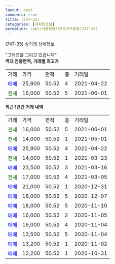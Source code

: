 ```yaml
---
layout: post
comments: true
title: (747-35)
categories: [아파트정보]
permalink: /apt/서울특별시구로구구로동(747-35)
---
```


(747-35) 실거래 상세정보

<script type="text/javascript">
  google.charts.load('current', {'packages':['line', 'corechart']});
  google.charts.setOnLoadCallback(drawChart);

  function drawChart() {
    var data = new google.visualization.DataTable();
    data.addColumn('date', '거래일');
    data.addColumn('number', "매매");
    data.addColumn('number', "전세");
    data.addColumn('number', "전매");

    data.addRows([[new Date(Date.parse("2021-06-01")), null, 16000, null], [new Date(Date.parse("2021-05-01")), null, 14000, null], [new Date(Date.parse("2021-04-22")), 25900, null, null], [new Date(Date.parse("2021-03-23")), null, 14000, null], [new Date(Date.parse("2021-03-16")), 23500, null, null], [new Date(Date.parse("2021-03-05")), null, 17000, null], [new Date(Date.parse("2020-12-31")), 21000, null, null], [new Date(Date.parse("2020-12-07")), 18000, null, null], [new Date(Date.parse("2020-11-10")), 18000, null, null], [new Date(Date.parse("2020-11-05")), 16000, null, null], [new Date(Date.parse("2020-11-04")), 16000, null, null], [new Date(Date.parse("2020-11-04")), 13500, null, null], [new Date(Date.parse("2020-11-02")), 13200, null, null], [new Date(Date.parse("2020-10-31")), 12200, null, null]]);

    var options = {
      hAxis: {
        format: 'yyyy/MM/dd'
      },    
      lineWidth: 0,
      pointsVisible: true,    
      title: '최근 1년간 유형별 실거래가 분포',
      legend: { position: 'bottom' }
    };

    var formatter = new google.visualization.NumberFormat({pattern:'###,###'} );
    formatter.format(data, 1);
    formatter.format(data, 2);
    
    setTimeout(function() {
        var chart = new google.visualization.LineChart(document.getElementById('columnchart_material'));
        chart.draw(data, (options));
        document.getElementById('loading').style.display = 'none';
    }, 200);
  }
</script>


<div id="loading" style="z-index:20; display: block; margin-left: 0px">"그래프를 그리고 있습니다"</div>
<div id="columnchart_material" style="width: 95%; margin-left: 0px; display: block"></div>
<!-- contents start -->
<b>역대 전용면적, 거래별 최고가</b>
<table class="sortable">
    <tr>
      <td>거래</td>
      <td>가격</td>
      <td>면적</td>
      <td>층</td>
      <td>거래일</td>
    </tr>
        <tr>
          <td><a style="color: blue">매매</a></td>
          <td>25,900</td>
          <td>50.52</td>
          <td>4</td>
          <td>2021-04-22</td>
        </tr>        
        <tr>
              <td><a style="color: darkgreen">전세</a></td>
              <td>16,000</td>
              <td>50.52</td>
              <td>5</td>
              <td>2021-06-01</td>
            </tr>        
    
</table>

<b>최근 1년간 거래 내역</b>

<table class="sortable">
    <tr>
      <td>거래</td>
      <td>가격</td>
      <td>면적</td>
      <td>층</td>
      <td>거래일</td>
    </tr>
    <tr>
      <td><a style="color: darkgreen">전세</a></td>
      <td>16,000</td>
      <td>50.52</td>
      <td>5</td>
      <td>2021-06-01</td>
    </tr>          <tr>
      <td><a style="color: darkgreen">전세</a></td>
      <td>14,000</td>
      <td>50.52</td>
      <td>1</td>
      <td>2021-05-01</td>
    </tr>          <tr>
      <td><a style="color: blue">매매</a></td>
      <td>25,900</td>
      <td>50.52</td>
      <td>4</td>
      <td>2021-04-22</td>
    </tr>          <tr>
      <td><a style="color: darkgreen">전세</a></td>
      <td>14,000</td>
      <td>50.52</td>
      <td>1</td>
      <td>2021-03-23</td>
    </tr>          <tr>
      <td><a style="color: blue">매매</a></td>
      <td>23,500</td>
      <td>50.52</td>
      <td>3</td>
      <td>2021-03-16</td>
    </tr>          <tr>
      <td><a style="color: darkgreen">전세</a></td>
      <td>17,000</td>
      <td>50.52</td>
      <td>4</td>
      <td>2021-03-05</td>
    </tr>          <tr>
      <td><a style="color: blue">매매</a></td>
      <td>21,000</td>
      <td>50.52</td>
      <td>1</td>
      <td>2020-12-31</td>
    </tr>          <tr>
      <td><a style="color: blue">매매</a></td>
      <td>18,000</td>
      <td>50.52</td>
      <td>5</td>
      <td>2020-12-07</td>
    </tr>          <tr>
      <td><a style="color: blue">매매</a></td>
      <td>18,000</td>
      <td>50.52</td>
      <td>5</td>
      <td>2020-11-10</td>
    </tr>          <tr>
      <td><a style="color: blue">매매</a></td>
      <td>16,000</td>
      <td>50.52</td>
      <td>2</td>
      <td>2020-11-05</td>
    </tr>          <tr>
      <td><a style="color: blue">매매</a></td>
      <td>16,000</td>
      <td>50.52</td>
      <td>4</td>
      <td>2020-11-04</td>
    </tr>          <tr>
      <td><a style="color: blue">매매</a></td>
      <td>13,500</td>
      <td>50.52</td>
      <td>5</td>
      <td>2020-11-04</td>
    </tr>          <tr>
      <td><a style="color: blue">매매</a></td>
      <td>13,200</td>
      <td>50.52</td>
      <td>1</td>
      <td>2020-11-02</td>
    </tr>          <tr>
      <td><a style="color: blue">매매</a></td>
      <td>12,200</td>
      <td>50.52</td>
      <td>1</td>
      <td>2020-10-31</td>
    </tr>      </table>
<!-- contents end -->    

